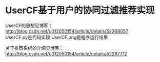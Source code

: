 # UserCF基于用户的协同过滤推荐实现 

UserCF的思想见博客：http://blog.csdn.net/u012050154/article/details/52268057    
UserCF.py是代码实现
UserCF.png是程序运行结果 

关于推荐系统的介绍见博客：http://blog.csdn.net/u012050154/article/details/52267712
